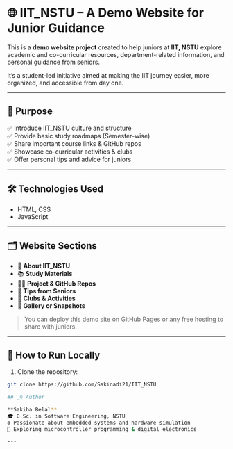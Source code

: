 # 🌐 IIT_NSTU – A Demo Website for Junior Guidance

This is a **demo website project** created to help juniors at **IIT, NSTU** explore academic and co-curricular resources, department-related information, and personal guidance from seniors.

It’s a student-led initiative aimed at making the IIT journey easier, more organized, and accessible from day one.

---

## 🎯 Purpose

✅ Introduce IIT_NSTU culture and structure  
✅ Provide basic study roadmaps (Semester-wise)  
✅ Share important course links & GitHub repos  
✅ Showcase co-curricular activities & clubs  
✅ Offer personal tips and advice for juniors  

---

## 🛠️ Technologies Used

- HTML, CSS  
- JavaScript  

---

## 🗂️ Website Sections

- 🏫 **About IIT_NSTU**  
- 📚 **Study Materials**  
- 🧑‍💻 **Project & GitHub Repos**  
- 🧭 **Tips from Seniors**  
- 🧩 **Clubs & Activities**  
- 📸 **Gallery or Snapshots** 

> You can deploy this demo site on GitHub Pages or any free hosting to share with juniors.

---

## 🚀 How to Run Locally

1. Clone the repository:
```bash
git clone https://github.com/Sakinadi21/IIT_NSTU

## 🙋‍♀️ Author

**Sakiba Belal**  
🎓 B.Sc. in Software Engineering, NSTU  
⚙️ Passionate about embedded systems and hardware simulation  
🌱 Exploring microcontroller programming & digital electronics

---
